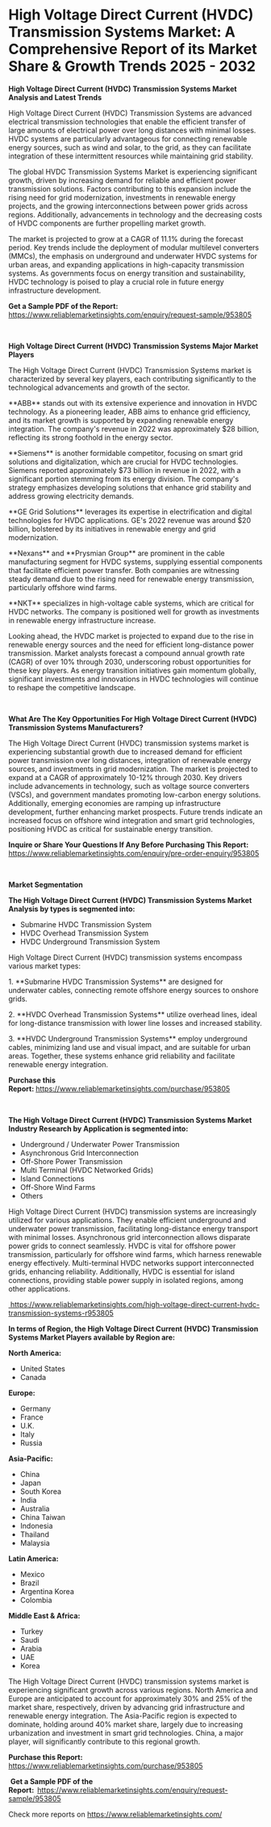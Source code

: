 <p><h1>High Voltage Direct Current (HVDC) Transmission Systems Market: A Comprehensive Report of its Market Share & Growth Trends 2025 - 2032</h1></p><p><strong>High Voltage Direct Current (HVDC) Transmission Systems Market Analysis and Latest Trends</strong></p>
<p><p>High Voltage Direct Current (HVDC) Transmission Systems are advanced electrical transmission technologies that enable the efficient transfer of large amounts of electrical power over long distances with minimal losses. HVDC systems are particularly advantageous for connecting renewable energy sources, such as wind and solar, to the grid, as they can facilitate integration of these intermittent resources while maintaining grid stability.</p><p>The global HVDC Transmission Systems Market is experiencing significant growth, driven by increasing demand for reliable and efficient power transmission solutions. Factors contributing to this expansion include the rising need for grid modernization, investments in renewable energy projects, and the growing interconnections between power grids across regions. Additionally, advancements in technology and the decreasing costs of HVDC components are further propelling market growth.</p><p>The market is projected to grow at a CAGR of 11.1% during the forecast period. Key trends include the deployment of modular multilevel converters (MMCs), the emphasis on underground and underwater HVDC systems for urban areas, and expanding applications in high-capacity transmission systems. As governments focus on energy transition and sustainability, HVDC technology is poised to play a crucial role in future energy infrastructure development.</p></p>
<p><strong>Get a Sample PDF of the Report:&nbsp;</strong> <a href="https://www.reliablemarketinsights.com/enquiry/request-sample/953805?utm_campaign=2991&utm_medium=2&utm_source=Github&utm_content=ia&utm_term=11032025&utm_id=high-voltage-direct-current-hvdc-transmission-systems">https://www.reliablemarketinsights.com/enquiry/request-sample/953805</a></p>
<p>&nbsp;</p>
<p><strong>High Voltage Direct Current (HVDC) Transmission Systems Major Market Players</strong></p>
<p><p>The High Voltage Direct Current (HVDC) Transmission Systems market is characterized by several key players, each contributing significantly to the technological advancements and growth of the sector.</p><p>**ABB** stands out with its extensive experience and innovation in HVDC technology. As a pioneering leader, ABB aims to enhance grid efficiency, and its market growth is supported by expanding renewable energy integration. The company's revenue in 2022 was approximately $28 billion, reflecting its strong foothold in the energy sector.</p><p>**Siemens** is another formidable competitor, focusing on smart grid solutions and digitalization, which are crucial for HVDC technologies. Siemens reported approximately $73 billion in revenue in 2022, with a significant portion stemming from its energy division. The company's strategy emphasizes developing solutions that enhance grid stability and address growing electricity demands.</p><p>**GE Grid Solutions** leverages its expertise in electrification and digital technologies for HVDC applications. GE's 2022 revenue was around $20 billion, bolstered by its initiatives in renewable energy and grid modernization.</p><p>**Nexans** and **Prysmian Group** are prominent in the cable manufacturing segment for HVDC systems, supplying essential components that facilitate efficient power transfer. Both companies are witnessing steady demand due to the rising need for renewable energy transmission, particularly offshore wind farms.</p><p>**NKT** specializes in high-voltage cable systems, which are critical for HVDC networks. The company is positioned well for growth as investments in renewable energy infrastructure increase.</p><p>Looking ahead, the HVDC market is projected to expand due to the rise in renewable energy sources and the need for efficient long-distance power transmission. Market analysts forecast a compound annual growth rate (CAGR) of over 10% through 2030, underscoring robust opportunities for these key players. As energy transition initiatives gain momentum globally, significant investments and innovations in HVDC technologies will continue to reshape the competitive landscape.</p></p>
<p>&nbsp;</p>
<p><strong>What Are The Key Opportunities For High Voltage Direct Current (HVDC) Transmission Systems Manufacturers?</strong></p>
<p><p>The High Voltage Direct Current (HVDC) transmission systems market is experiencing substantial growth due to increased demand for efficient power transmission over long distances, integration of renewable energy sources, and investments in grid modernization. The market is projected to expand at a CAGR of approximately 10-12% through 2030. Key drivers include advancements in technology, such as voltage source converters (VSCs), and government mandates promoting low-carbon energy solutions. Additionally, emerging economies are ramping up infrastructure development, further enhancing market prospects. Future trends indicate an increased focus on offshore wind integration and smart grid technologies, positioning HVDC as critical for sustainable energy transition.</p></p>
<p><strong>Inquire or Share Your Questions If Any Before Purchasing This Report:</strong> <a href="https://www.reliablemarketinsights.com/enquiry/pre-order-enquiry/953805?utm_campaign=2991&utm_medium=2&utm_source=Github&utm_content=ia&utm_term=11032025&utm_id=high-voltage-direct-current-hvdc-transmission-systems">https://www.reliablemarketinsights.com/enquiry/pre-order-enquiry/953805</a></p>
<p>&nbsp;</p>
<p><strong>Market Segmentation</strong></p>
<p><strong>The High Voltage Direct Current (HVDC) Transmission Systems Market Analysis by types is segmented into:</strong></p>
<p><ul><li>Submarine HVDC Transmission System</li><li>HVDC Overhead Transmission System</li><li>HVDC Underground Transmission System</li></ul></p>
<p><p>High Voltage Direct Current (HVDC) transmission systems encompass various market types: </p><p>1. **Submarine HVDC Transmission Systems** are designed for underwater cables, connecting remote offshore energy sources to onshore grids. </p><p>2. **HVDC Overhead Transmission Systems** utilize overhead lines, ideal for long-distance transmission with lower line losses and increased stability. </p><p>3. **HVDC Underground Transmission Systems** employ underground cables, minimizing land use and visual impact, and are suitable for urban areas. Together, these systems enhance grid reliability and facilitate renewable energy integration.</p></p>
<p><strong>Purchase this Report:&nbsp;</strong><a href="https://www.reliablemarketinsights.com/purchase/953805?utm_campaign=2991&utm_medium=2&utm_source=Github&utm_content=ia&utm_term=11032025&utm_id=high-voltage-direct-current-hvdc-transmission-systems">https://www.reliablemarketinsights.com/purchase/953805</a></p>
<p>&nbsp;</p>
<p><strong>The High Voltage Direct Current (HVDC) Transmission Systems Market Industry Research by Application is segmented into:</strong></p>
<p><ul><li>Underground / Underwater Power Transmission</li><li>Asynchronous Grid Interconnection</li><li>Off-Shore Power Transmission</li><li>Multi Terminal (HVDC Networked Grids)</li><li>Island Connections</li><li>Off-Shore Wind Farms</li><li>Others</li></ul></p>
<p><p>High Voltage Direct Current (HVDC) transmission systems are increasingly utilized for various applications. They enable efficient underground and underwater power transmission, facilitating long-distance energy transport with minimal losses. Asynchronous grid interconnection allows disparate power grids to connect seamlessly. HVDC is vital for offshore power transmission, particularly for offshore wind farms, which harness renewable energy effectively. Multi-terminal HVDC networks support interconnected grids, enhancing reliability. Additionally, HVDC is essential for island connections, providing stable power supply in isolated regions, among other applications.</p></p>
<p><a href="https://www.reliablemarketinsights.com/high-voltage-direct-current-hvdc-transmission-systems-r953805?utm_campaign=2991&utm_medium=2&utm_source=Github&utm_content=ia&utm_term=11032025&utm_id=high-voltage-direct-current-hvdc-transmission-systems">&nbsp;https://www.reliablemarketinsights.com/high-voltage-direct-current-hvdc-transmission-systems-r953805</a></p>
<p><strong>In terms of Region, the High Voltage Direct Current (HVDC) Transmission Systems Market Players available by Region are:</strong></p>
<p>
    <p> <strong> North America: </strong>
        <ul>
            <li>United States</li>
            <li>Canada</li>
        </ul>
        </p> 
    <p> <strong> Europe: </strong>
        <ul>
            <li>Germany</li>
            <li>France</li>
            <li>U.K.</li>
            <li>Italy</li>
            <li>Russia</li>
        </ul>
        </p> 
    <p> <strong> Asia-Pacific: </strong>
        <ul>
            <li>China</li>
            <li>Japan</li>
            <li>South Korea</li>
            <li>India</li>
            <li>Australia</li>
            <li>China Taiwan</li>
            <li>Indonesia</li>
            <li>Thailand</li>
            <li>Malaysia</li>
        </ul>
        </p> 
    <p> <strong> Latin America: </strong>
        <ul>
            <li>Mexico</li>
            <li>Brazil</li>
            <li>Argentina Korea</li>
            <li>Colombia</li>
        </ul>
        </p> 
    <p> <strong> Middle East & Africa: </strong>
        <ul>
            <li>Turkey</li>
            <li>Saudi</li>
            <li>Arabia</li>
            <li>UAE</li>
            <li>Korea</li>
        </ul>
    </p>
    </p>
<p><p>The High Voltage Direct Current (HVDC) transmission systems market is experiencing significant growth across various regions. North America and Europe are anticipated to account for approximately 30% and 25% of the market share, respectively, driven by advancing grid infrastructure and renewable energy integration. The Asia-Pacific region is expected to dominate, holding around 40% market share, largely due to increasing urbanization and investment in smart grid technologies. China, a major player, will significantly contribute to this regional growth.</p></p>
<p><strong>Purchase this Report: </strong><a href="https://www.reliablemarketinsights.com/purchase/953805?utm_campaign=2991&utm_medium=2&utm_source=Github&utm_content=ia&utm_term=11032025&utm_id=high-voltage-direct-current-hvdc-transmission-systems">https://www.reliablemarketinsights.com/purchase/953805</a></p>
<p>&nbsp;<strong>Get a Sample PDF of the Report:&nbsp;&nbsp;</strong><a href="https://www.reliablemarketinsights.com/enquiry/request-sample/953805?utm_campaign=2991&utm_medium=2&utm_source=Github&utm_content=ia&utm_term=11032025&utm_id=high-voltage-direct-current-hvdc-transmission-systems">https://www.reliablemarketinsights.com/enquiry/request-sample/953805</a></p>
<p><strong></strong></p>
<p>Check more reports on <a href="https://www.reliablemarketinsights.com/?utm_campaign=2991&utm_medium=2&utm_source=Github&utm_content=ia&utm_term=11032025&utm_id=high-voltage-direct-current-hvdc-transmission-systems">https://www.reliablemarketinsights.com/</a></p>